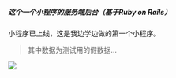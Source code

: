 ##### 这个一个小程序的服务端后台（基于Ruby on Rails）

小程序已上线，这是我边学边做的第一个小程序。

> 其中数据为测试用的假数据...

![](http://olmrxx9ks.bkt.clouddn.com/2017-10-23-gh_220515ba6b09_344.jpg)
